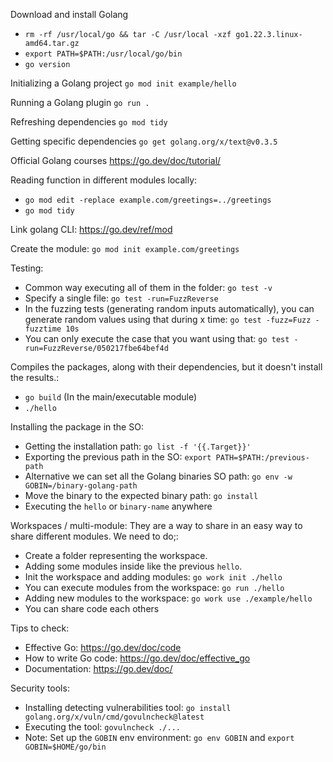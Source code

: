 Download and install Golang
- `rm -rf /usr/local/go && tar -C /usr/local -xzf go1.22.3.linux-amd64.tar.gz`
- `export PATH=$PATH:/usr/local/go/bin`
- `go version`

Initializing a Golang project
`go mod init example/hello`

Running a Golang plugin
`go run .`

Refreshing dependencies
`go mod tidy`

Getting specific dependencies
`go get golang.org/x/text@v0.3.5`

Official Golang courses
https://go.dev/doc/tutorial/

Reading function in different modules locally:
- `go mod edit -replace example.com/greetings=../greetings`
- `go mod tidy`

Link golang CLI: https://go.dev/ref/mod

Create the module:
`go mod init example.com/greetings`

Testing:
- Common way executing all of them in the folder: `go test -v`
- Specify a single file: `go test -run=FuzzReverse`
- In the fuzzing tests (generating random inputs automatically), you can generate random values using that during x time: `go test -fuzz=Fuzz -fuzztime 10s`
- You can only execute the case that you want using that: `go test -run=FuzzReverse/050217fbe64bef4d`


Compiles the packages, along with their dependencies, but it doesn't install the results.:
- `go build` (In the main/executable module)
- `./hello`

Installing the package in the SO:
- Getting the installation path: `go list -f '{{.Target}}'`
- Exporting the previous path in the SO: `export PATH=$PATH:/previous-path`
- Alternative we can set all the Golang binaries SO path: `go env -w GOBIN=/binary-golang-path` 
- Move the binary to the expected binary path: `go install`
- Executing the `hello` or `binary-name` anywhere

Workspaces / multi-module: They are a way to share in an easy way to share different modules. We need to do;:
- Create a folder representing the workspace.
- Adding some modules inside like the previous `hello`.
- Init the workspace and adding modules: `go work init ./hello`
- You can execute modules from the workspace: `go run ./hello`
- Adding new modules to the workspace: `go work use ./example/hello`
- You can share code each others

Tips to check:
- Effective Go: https://go.dev/doc/code
- How to write Go code: https://go.dev/doc/effective_go
- Documentation: https://go.dev/doc/

Security tools:
- Installing detecting vulnerabilities tool: `go install golang.org/x/vuln/cmd/govulncheck@latest`
- Executing the tool: `govulncheck ./...`
- Note: Set up the `GOBIN` env environment: `go env GOBIN` and `export GOBIN=$HOME/go/bin`